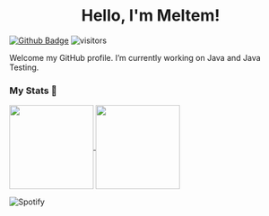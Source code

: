 <h1 align="center">Hello, I'm Meltem!</h1>

[![Github Badge](https://img.shields.io/badge/-Github-232323?logo=Github&logoColor=white&link=https://space.bilibili.com/7708412)](https://github.com/MeltemClkgl)
![visitors](https://visitor-badge.laobi.icu/badge?page_id=MeltemClkgl)

Welcome my GitHub profile. I’m currently working on Java and Java Testing.


### My Stats 🔭


<a href="https://github.com/MeltemClkgl/github-readme-stats">
    <img height="150em" align="center" src="https://github-readme-stats.vercel.app/api?username=MeltemClkgl&show_icons=true&theme=radical&include_all_commits=true&count_private=true" />
    <img height="150em" align="center" align="center" src="https://github-readme-stats.vercel.app/api/top-langs/?username=MeltemClkgl&layout=compact&langs_count=7&theme=dark" />
</a>
    
<br>
    

![Spotify](https://spotify-recently-played-readme.vercel.app/api?user=gs71m4l0fy7ipv6sufm6c6bje&width=700&count=5)
